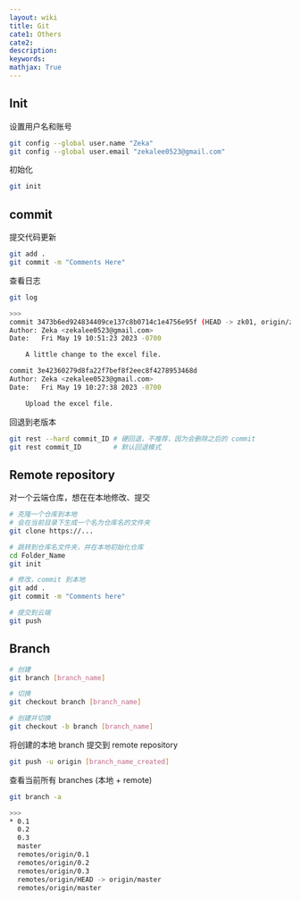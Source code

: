 ```yaml
---
layout: wiki
title: Git
cate1: Others
cate2: 
description: 
keywords:
mathjax: True
---
```





## Init
设置用户名和账号

```bash
git config --global user.name "Zeka"
git config --global user.email "zekalee0523@gmail.com"
```

初始化

```bash
git init
```

## commit
提交代码更新

```bash
git add .
git commit -m "Comments Here"
```


查看日志

```bash
git log

>>>
commit 3473b6ed924834409ce137c8b0714c1e4756e95f (HEAD -> zk01, origin/zk01)   
Author: Zeka <zekalee0523@gmail.com>
Date:   Fri May 19 10:51:23 2023 -0700

    A little change to the excel file.

commit 3e42360279d8fa22f7bef8f2eec8f4278953468d
Author: Zeka <zekalee0523@gmail.com>
Date:   Fri May 19 10:27:38 2023 -0700

    Upload the excel file.
```

回退到老版本

```bash
git rest --hard commit_ID # 硬回退，不推荐，因为会删除之后的 commit
git rest commit_ID        # 默认回退模式
```

## Remote repository
对一个云端仓库，想在在本地修改、提交

```bash
# 克隆一个仓库到本地
# 会在当前目录下生成一个名为仓库名的文件夹
git clone https://...

# 跳转到仓库名文件夹，并在本地初始化仓库
cd Folder_Name
git init

# 修改，commit 到本地
git add .
git commit -m "Comments here"

# 提交到云端
git push
```

## Branch

```bash
# 创建
git branch [branch_name]

# 切换
git checkout branch [branch_name]

# 创建并切换
git checkout -b branch [branch_name]
```

将创建的本地 branch 提交到 remote repository
```bash
git push -u origin [branch_name_created]
```

查看当前所有 branches (本地 + remote)
```bash
git branch -a

>>>
* 0.1
  0.2
  0.3
  master
  remotes/origin/0.1
  remotes/origin/0.2
  remotes/origin/0.3
  remotes/origin/HEAD -> origin/master
  remotes/origin/master
```





